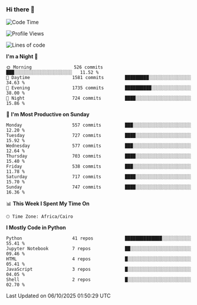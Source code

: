 ### Hi there 👋

<!--
**AMR-KELEG/AMR-KELEG** is a ✨ _special_ ✨ repository because its `README.md` (this file) appears on your GitHub profile.

Here are some ideas to get you started:

- 🔭 I’m currently working on ...
- 🌱 I’m currently learning ...
- 👯 I’m looking to collaborate on ...
- 🤔 I’m looking for help with ...
- 💬 Ask me about ...
- 📫 How to reach me: ...
- 😄 Pronouns: ...
- ⚡ Fun fact: ...
-->

<!--START_SECTION:waka-->
![Code Time](http://img.shields.io/badge/Code%20Time-0%20secs-blue)

![Profile Views](http://img.shields.io/badge/Profile%20Views-1-blue)

![Lines of code](https://img.shields.io/badge/From%20Hello%20World%20I%27ve%20Written-25.8%20million%20lines%20of%20code-blue)

**I'm a Night 🦉** 

```text
🌞 Morning                526 commits         ███░░░░░░░░░░░░░░░░░░░░░░   11.52 % 
🌆 Daytime                1581 commits        █████████░░░░░░░░░░░░░░░░   34.63 % 
🌃 Evening                1735 commits        ██████████░░░░░░░░░░░░░░░   38.00 % 
🌙 Night                  724 commits         ████░░░░░░░░░░░░░░░░░░░░░   15.86 % 
```
📅 **I'm Most Productive on Sunday** 

```text
Monday                   557 commits         ███░░░░░░░░░░░░░░░░░░░░░░   12.20 % 
Tuesday                  727 commits         ████░░░░░░░░░░░░░░░░░░░░░   15.92 % 
Wednesday                577 commits         ███░░░░░░░░░░░░░░░░░░░░░░   12.64 % 
Thursday                 703 commits         ████░░░░░░░░░░░░░░░░░░░░░   15.40 % 
Friday                   538 commits         ███░░░░░░░░░░░░░░░░░░░░░░   11.78 % 
Saturday                 717 commits         ████░░░░░░░░░░░░░░░░░░░░░   15.70 % 
Sunday                   747 commits         ████░░░░░░░░░░░░░░░░░░░░░   16.36 % 
```


📊 **This Week I Spent My Time On** 

```text
🕑︎ Time Zone: Africa/Cairo
```

**I Mostly Code in Python** 

```text
Python                   41 repos            ██████████████░░░░░░░░░░░   55.41 % 
Jupyter Notebook         7 repos             ██░░░░░░░░░░░░░░░░░░░░░░░   09.46 % 
HTML                     4 repos             █░░░░░░░░░░░░░░░░░░░░░░░░   05.41 % 
JavaScript               3 repos             █░░░░░░░░░░░░░░░░░░░░░░░░   04.05 % 
Shell                    2 repos             █░░░░░░░░░░░░░░░░░░░░░░░░   02.70 % 
```




 Last Updated on 06/10/2025 01:50:29 UTC
<!--END_SECTION:waka-->
